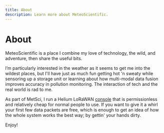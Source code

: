 ```yaml
---
title: About
description: Learn more about MeteoScientific.
---
```

# About
MeteoScientific is a place I combine my love of technology, the wild, and adventure, then share the useful bits. 

I’m particularly interested in the weather as it seems to get me into the wildest places, but I'll have just as much fun getting hot 'n sweaty while sensoring up a storage unit or learning about how multi-modal data fusion improves accuracy in pollution monitoring.  The interaction of tech and the real world is rad to me.

As part of MetSci, I run a Helium LoRaWAN [console](https://console.meteoscientific.com/front/login) that is permissionless and relatively cheap for normal people to use.  If you want to give it a whirl your first few data packets are free, which is enough to get an idea of how the whole system works the best way; by gettin' your hands dirty.

Enjoy!